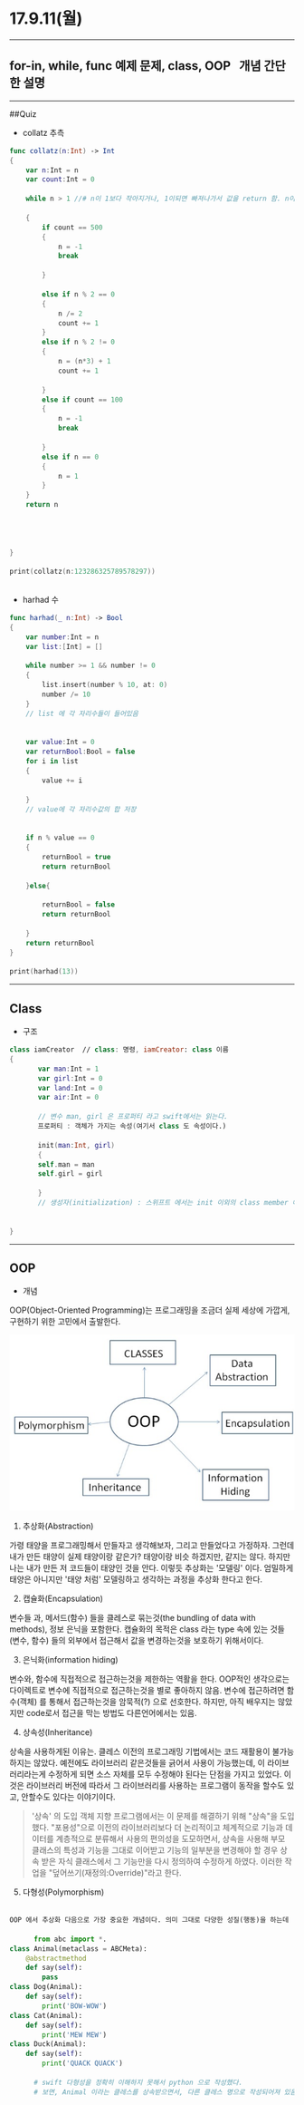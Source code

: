 # 17.9.11(월)

---

## for-in, while, func 예제 문제, class, OOP   개념 간단한 설명

---

##Quiz

 - collatz 추측

```swift
func collatz(n:Int) -> Int
{
    var n:Int = n
    var count:Int = 0
    
    while n > 1 //# n이 1보다 작아지거나, 1이되면 빠져나가서 값을 return 함. n이 1이 되는 경우는 n이 2일때, n이 1일때.
        
    {
        if count == 500
        {
            n = -1
            break
            
        }
            
        else if n % 2 == 0
        {
            n /= 2
            count += 1
        }
        else if n % 2 != 0
        {
            n = (n*3) + 1
            count += 1
            
        }
        else if count == 100
        {
            n = -1
            break
            
        }
        else if n == 0
        {
            n = 1
        }
    }
    return n
    
    
    
    
}

print(collatz(n:123286325789578297))



```


 - harhad 수

```swift
func harhad(_ n:Int) -> Bool
{
    var number:Int = n
    var list:[Int] = []
    
    while number >= 1 && number != 0
    {
        list.insert(number % 10, at: 0)
        number /= 10
    }
    // list 에 각 자리수들이 들어있음
    
    
    var value:Int = 0
    var returnBool:Bool = false
    for i in list
    {
        value += i
        
    }
    // value에 각 자리수값의 합 저장
    
    
    if n % value == 0
    {
        returnBool = true
        return returnBool
        
    }else{
        
        returnBool = false
        return returnBool
        
    }
    return returnBool
}

print(harhad(13))


```


---


## Class 
 - 구조

 
 ```swift
 class iamCreator  // class: 명령, iamCreator: class 이름
 {
 		var man:Int = 1  
 		var girl:Int = 0
 		var land:Int = 0
 		var air:Int = 0
 		
 		// 변수 man, girl 은 프로퍼티 라고 swift에서는 읽는다.
 		프로퍼티 : 객체가 가지는 속성(여기서 class 도 속성이다.)
 		
 		init(man:Int, girl)  
 		{
 		self.man = man
 		self.girl = girl
 		
 		}
 		// 생성자(initialization) : 스위프트 에서는 init 이외의 class member 에 초기값을 지정해주어야 오류가 발생하지않음. 
 
 
 }
 
```


---



## OOP 

- 개념 <br>

OOP(Object-Oriented Programming)는 프로그래밍을 조금더 실제 세상에 가깝게, 구현하기 위한 고민에서 출발한다. 

![screen](/study/image/OOP.jpg)




1. 추상화(Abstraction) <br>

가령 태양을 프로그래밍해서 만들자고 생각해보자, 그리고 만들었다고 가정하자. 그런데 내가 만든 태양이 실제 태양이랑 같은가? 태양이랑 비슷 하겠지만, 같지는 않다. 하지만 나는 내가 만든 저 코드들이 태양인 것을 안다. 이렇듯 추상화는 '모델링' 이다. 엄밀하게 태양은 아니지만 '태양 처럼' 모델링하고 생각하는 과정을 추상화 한다고 한다.

2. 캡슐화(Encapsulation) <br> 

 변수들 과, 메서드(함수) 들을 클레스로 묶는것(the bundling of data with methods), 정보 은닉을 포함한다. 캡슐화의 목적은 class 라는 type 속에 있는 것들(변수, 함수) 들의 외부에서 접근해서 값을 변경하는것을 보호하기 위해서이다.

3. 은닉화(information hiding) <br> 

변수와, 함수에 직접적으로 접근하는것을 제한하는 역활을 한다. OOP적인 생각으로는 다이렉트로 변수에 직접적으로 접근하는것을 별로 좋아하지 않음. 변수에 접근하려면 함수(객체) 를 통해서 접근하는것을 암묵적(?) 으로 선호한다. 하지만, 아직 배우지는 않았지만 code로서 접근을 막는 방법도 다른언어에서는 있음.

4. 상속성(Inheritance) <br>

상속을 사용하게된 이유는. 클레스 이전의 프로그래밍 기법에서는 코드 재활용이 불가능하지는 않았다. 예전에도 라이브러리 같은것들을 긁어서 사용이 가능했는데, 이 라이브러리라는게 수정하게 되면 소스 자체를 모두 수정해야 된다는 단점을 가지고 있었다. 이것은 라이브러리 버전에 따라서 그 라이브러리를 사용하는 프로그램이 동작을 할수도 있고, 안할수도 있다는 이야기이다.
 
> '상속' 의 도입 객체 지향 프로그램에서는 이 문제를 해결하기 위해 "상속"을 도입 했다. "포용성"으로 이전의 라이브러리보다 더 논리적이고 체계적으로 기능과 데이터를 계층적으로 분류해서 사용의 편의성을 도모하면서, 상속을 사용해 부모 클래스의 특성과 기능을 그대로 이어받고 기능의 일부분을 변경해야 할 경우 상속 받은 자식 클래스에서 그 기능만을 다시 정의하여 수정하게 하였다. 이러한 작업을 "덮어쓰기(재정의:Override)"라고 한다.

5. 다형성(Polymorphism) <br>

```python

OOP 에서 추상화 다음으로 가장 중요한 개념이다. 의미 그대로 다양한 성질(행동)을 하는데

      from abc import *. 
class Animal(metaclass = ABCMeta):
    @abstractmethod
    def say(self):
        pass
class Dog(Animal):
    def say(self):
        print('BOW-WOW')
class Cat(Animal):
    def say(self):
        print('MEW MEW')
class Duck(Animal):
    def say(self):
        print('QUACK QUACK')
       
      # swift 다형성을 정확히 이해하지 못해서 python 으로 작성했다.
      # 보면, Animal 이라는 클레스를 상속받으면서, 다른 클레스 명으로 작성되어져 있음. 최상위 클레스는 Animal 이면서, 다른 이름의 클레스들이 똑같은 구조를 가지고있음. 맨 처음 정의해준 구조를 벗어나게 작성을 하면 오류가 나면서, 사전에 code 작성시에 실수를 미연에 방지해줄수 있다..
      
      
```      









